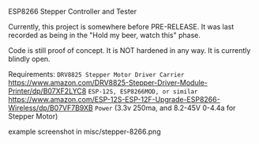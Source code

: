 ESP8266 Stepper Controller and Tester

Currently, this project is somewhere before PRE-RELEASE. It was last recorded as being in the "Hold my beer, watch this" phase.

Code is still proof of concept. It is NOT hardened in any way. It is currently blindly open.

Requirements:
`DRV8825 Stepper Motor Driver Carrier` https://www.amazon.com/DRV8825-Stepper-Driver-Module-Printer/dp/B07XF2LYC8
`ESP-12S, ESP8266MOD, or similar` https://www.amazon.com/ESP-12S-ESP-12F-Upgrade-ESP8266-Wireless/dp/B07VF7B9XB
`Power` (3.3v 250ma, and 8.2-45V 0-4.4a for Stepper Motor)

example screenshot in misc/stepper-8266.png
